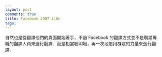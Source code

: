 ```yaml
---
layout: post
comments: true
title: Facebook 2007 i18n
tags: 
---
```

自然也是從翻譯他們的頁面開始著手，不過 Facebook 的翻譯方式並不是聘請專職的翻譯人員來進行翻譯．而是相當聰明地，再一次地借用群眾的力量來進行翻譯．

